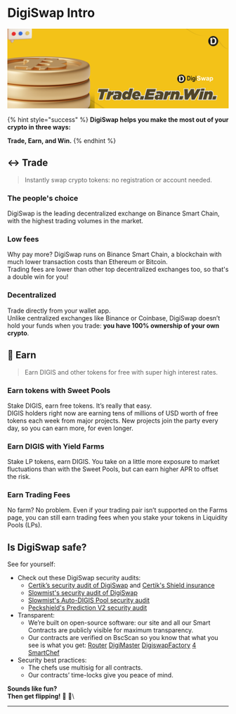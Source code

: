 # DigiSwap Intro

![](<.gitbook/assets/TradeEarnWin.png>)

{% hint style="success" %}
**DigiSwap helps you make the most out of your crypto in three ways:**

**Trade, Earn, and Win.**
{% endhint %}

## ↔️ Trade

> Instantly swap crypto tokens: no registration or account needed.

### The people's choice

DigiSwap is the leading decentralized exchange on Binance Smart Chain, with the highest trading volumes in the market.

### Low fees

Why pay more? DigiSwap runs on Binance Smart Chain, a blockchain with much lower transaction costs than Ethereum or Bitcoin.\
Trading fees are lower than other top decentralized exchanges too, so that's a double win for you!

### Decentralized

Trade directly from your wallet app.\
Unlike centralized exchanges like Binance or Coinbase, DigiSwap doesn’t hold your funds when you trade: **you have 100% ownership of your own crypto**.

## 💸 Earn

> Earn DIGIS and other tokens for free with super high interest rates.

### Earn tokens with Sweet Pools

Stake DIGIS, earn free tokens. It’s really that easy.\
DIGIS holders right now are earning tens of millions of USD worth of free tokens each week from major projects. New projects join the party every day, so you can earn more, for even longer.

### Earn DIGIS with Yield Farms

Stake LP tokens, earn DIGIS. You take on a little more exposure to market fluctuations than with the Sweet Pools, but can earn higher APR to offset the risk.

### Earn Trading Fees

No farm? No problem. Even if your trading pair isn’t supported on the Farms page, you can still earn trading fees when you stake your tokens in Liquidity Pools (LPs).

<!-- ## 🎲 Win

> DigiSwap makes making money fun.

### Lottery

**Millions of dollars** regularly go up for grabs on the DigiSwap Lottery.\
Join as many as **11,000 daily players** for your chance to win big!

### NFT Collectibles

Win collectible NFTs for participating in trading competitions and more fun & games.

### Prediction

Win BNB if you can predict whether the BNB price will rise or fall.\
New rounds every 5 minutes!\\ -->

## Is DigiSwap safe?

See for yourself:

* Check out these DigiSwap security audits:
  * [Certik’s security audit of DigiSwap](https://www.certik.org/projects/digiswap) and [Certik's Shield insurance](https://shield.certik.foundation)
  * [Slowmist's security audit of DigiSwap](https://github.com/slowmist/Knowledge-Base/blob/master/open-report/Smart%20Contract%20Security%20Audit%20Report%20%20-%20Digiswap.pdf)
  * [Slowmist's Auto-DIGIS Pool security audit](https://github.com/slowmist/Knowledge-Base/blob/master/open-report/Smart%20Contract%20Security%20Audit%20Report%20-%20CakeVault.pdf)
  * [Peckshield's Prediction V2 security audit](https://github.com/peckshield/publications/blob/master/audit\_reports/PeckShield-Audit-Report-Digiswap-PredictionV2-v1.0.pdf)
* Transparent:
  * We’re built on open-source software: our site and all our Smart Contracts are publicly visible for maximum transparency.
  * Our contracts are verified on BscScan so you know that what you see is what you get: [Router](https://bscscan.com/address/0x10ED43C718714eb63d5aA57B78B54704E256024E) [DigiMaster](https://bscscan.com/address/0x73feaa1ee314f8c655e354234017be2193c9e24e#code) [DigiswapFactory](https://bscscan.com/address/0xbcfccbde45ce874adcb698cc183debcf17952812) [4](https://bscscan.com/address/0x1b96b92314c44b159149f7e0303511fb2fc4774f#code) [SmartChef](https://bscscan.com/address/0x92E8CeB7eAeD69fB6E4d9dA43F605D2610214E68)
* Security best practices:
  * The chefs use multisig for all contracts.
  * Our contracts’ time-locks give you peace of mind.

**Sounds like fun?**\
**Then get flipping!** 🐰 🥞\\

***

